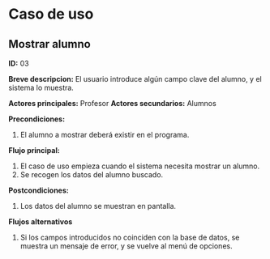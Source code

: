 # Caso de uso

## Mostrar alumno

**ID:** 03

**Breve descripcion:** El usuario introduce algún campo clave del alumno, y el sistema lo muestra.

**Actores principales:** Profesor
**Actores secundarios:** Alumnos

**Precondiciones:**
1. El alumno a mostrar deberá existir en el programa.

**Flujo principal:**
1. El caso de uso empieza cuando el sistema necesita mostrar un alumno.
2. Se recogen los datos del alumno buscado.

**Postcondiciones:**
1. Los datos del alumno se muestran en pantalla.

**Flujos alternativos**
1. Si los campos introducidos no coinciden con la base de datos, se muestra un mensaje de error, y se vuelve al menú de opciones.
